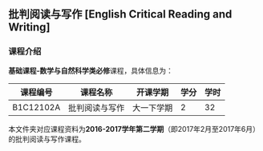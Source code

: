 ## 批判阅读与写作 [English Critical Reading and Writing]

### 课程介绍

**基础课程-数学与自然科学类必修**课程，具体信息为：

| 课程编号 | 课程名称 | 开课学期 | 学分 | 学时 |
| --- | --- | --- | --- | --- |
| B1C12102A | 批判阅读与写作 | 大一下学期 | 2 | 32 |

本文件夹对应课程资料为**2016-2017学年第二学期**（即2017年2月至2017年6月）的批判阅读与写作课程。
